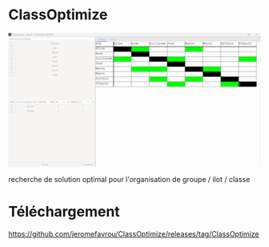# ClassOptimize

![Texte alternatif](https://github.com/jeromefavrou/ClassOptimize/blob/main/Sans%20titre.png)


recherche de solution optimal pour l'organisation  de groupe / ilot / classe 


# Téléchargement 

https://github.com/jeromefavrou/ClassOptimize/releases/tag/ClassOptimize
